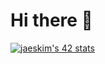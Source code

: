 # Hi there 👋
[![jaeskim's 42 stats](https://badge42.herokuapp.com/api/stats/ibouhiri)](https://github.com/JaeSeoKim/badge42)
